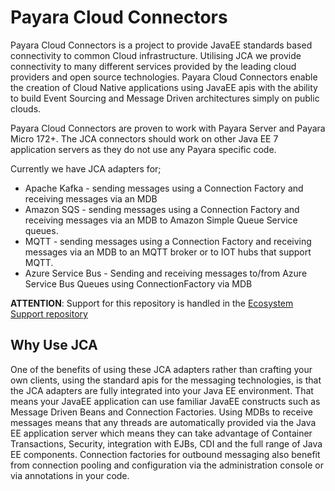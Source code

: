 # Payara Cloud Connectors

Payara Cloud Connectors is a project to provide JavaEE standards based connectivity 
to common Cloud infrastructure. Utilising JCA we provide connectivity to many different 
services provided by the leading cloud providers and open source technologies. Payara Cloud Connectors enable the creation of Cloud Native applications using JavaEE apis with the ability to build Event Sourcing and Message Driven architectures simply on public clouds. 

Payara Cloud Connectors are proven to work with Payara Server and Payara Micro 172+. The JCA connectors should work on other Java EE 7 application servers as they do not use any Payara specific code.

Currently we have JCA adapters for;
* Apache Kafka - sending messages using a Connection Factory and receiving messages via an MDB
* Amazon SQS - sending messages using a Connection Factory and receiving messages via an MDB to Amazon Simple Queue Service queues.
* MQTT - sending messages using a Connection Factory and receiving messages via an MDB to an MQTT broker or to IOT hubs that support MQTT.
* Azure Service Bus - Sending and receiving messages to/from Azure Service Bus Queues using ConnectionFactory via MDB

**ATTENTION**: Support for this repository is handled in the [Ecosystem Support repository](https://github.com/payara/ecosystem-support)

## Why Use JCA

One of the benefits of using these JCA adapters rather than crafting your own clients, using the standard apis for the messaging technologies, is that the JCA adapters are fully integrated into your Java EE environment.
That means your JavaEE application can use familiar JavaEE constructs such as Message Driven Beans and Connection Factories. Using MDBs to receive messages means that any threads are automatically provided via the 
Java EE application server which means they can take advantage of Container Transactions, Security, integration with EJBs, CDI and the full range of Java EE components.
Connection factories for outbound messaging also benefit from connection pooling and configuration via the administration console or via annotations in your code.
